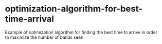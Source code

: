 # optimization-algorithm-for-best-time-arrival
Example of optimization algorithm for finding the best time to arrive in order to maximize the number of bands seen.
